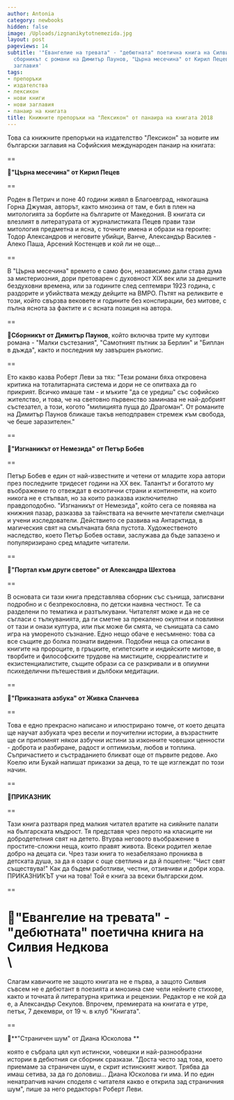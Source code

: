 ```yaml
---
author: Antonia
category: newbooks
hidden: false
image: /Uploads/izgnanikytotnemezida.jpg
layout: post
pageviews: 14
subtitle: '"Евангелие на тревата" - "дебютната" поетична книга на Силвия Недкова,
  сборникът с романи на Димитър Паунов, "Църна месечина" от Кирил Пецев и още нови
  заглавия'
tags:
- препоръки
- издателства
- лексикон
- нови книги
- нови заглавия
- панаир на книгата
title: Книжните препоръки на "Лексикон" от панаира на книгата 2018
---
```


Това са книжните препоръки на издателство "Лексикон" за новите им български заглавия на Софийския международен панаир на книгата:

\==

📘**"Църна месечина" от Кирил Пецев**

\==

Роден в Петрич и поне 40 години живял в Благоевград, някогашна Горна Джумая, авторът, както мнозина от там, е бил в плен на митологията за борбите на българите от Македония. В книгата си влезлият в литературата от журналистиката Пецев прави тази митология предметна и ясна, с точните имена и образи на героите: Тодор Александров и неговите убийци, Ванче, Александър Василев - Алеко Паша, Арсений Костенцев и кой ли не още...

\==

В "Църна месечина" времето е само фон, независимо дали става дума за мистериозния, дори претоварен с духовност XIX век или за днешните бездуховни времена, или за годините след септември 1923 година, с раздорите и убийствата между дейците на ВМРО. Пътят на реликвите е този, който свързва вековете и годините без конспирации, без митове, с пълна яснота за фактите и с ясната позиция на автора.

\==

📘**Сборникът от Димитър Паунов**, който включва трите му култови романа - "Малки състезания", "Самотният пътник за Берлин" и "Биплан в дъжда", както и последния му завършен ръкопис.

\==

Ето какво казва Роберт Леви за тях: "Тези романи бяха откровена критика на тоталитарната система и дори не се опитваха да го прикрият. Всичко имаше там - и мъките "да се уредиш" със софийско жителство, и това, че на световно първенство заминава не най-добрият състезател, а този, когото "милицията пуща до Драгоман". От романите на Димитър Паунов бликаше такъв неподправен стремеж към свобода, че беше заразителен."

\==

📘**"Изгнаникът от Немезида" от Петър Бобев**

\==

Петър Бобев е един от най-известните и четени от младите хора автори през последните тридесет години на XX век. Талантът и богатото му въображение го отвеждат в екзотични страни и континенти, на които никога не е стъпвал, но за които разказва изключително правдоподобно. "Изгнаникът от Немезида", който сега се появява на книжния пазар, разказва за тайнствата на вечните мечтатели смелчаци и учени изследователи. Действието се развива на Антарктида, в магическия свят на смълчаната бяла пустота. Художественото наследство, което Петър Бобев остави, заслужава да бъде запазено и популяризирано сред младите читатели.

\==

📘**"Портал към други светове" от Александра Шехтова**

\==

В основата си тази книга представлява сборник със сънища, записвани подробно и с безпрекословна, по детски наивна честност. Те са разделени по тематика и разтълкувани. Читателят може и да не се съгласи с тълкуванията, да ги сметне за прекалено окултни и повлияни от тази и онази култура, или пък може би смята, че сънищата са само игра на умореното съзнание. Едно нещо обаче е несъмнено: това са все същите до болка познати видения. Подобни неща са описани в книгите на пророците, в гръцките, египетските и индийските митове, в творбите и философските трудове на мистиците, сюрреалистите и екзистенциалистите, същите образи са се разкривали и в опиумни психеделични пътешествия и дълбоки медитации.

\==

📘**"Приказната азбука" от Живка Сланчева**

\==

Това е едно прекрасно написано и илюстрирано томче, от което децата ще научат азбуката чрез весели и поучителни истории, а възрастните ще си припомнят някои азбучни истини за изконните човешки ценности - доброта и разбиране, радост и оптимизъм, любов и топлина. Съпричастието и състраданието бликват още от първите редове. Ако Коелю или Букай напишат приказки за деца, то те ще изглеждат по този начин.

\==

📘**ПРИКАЗНИК**

\==

Тази книга разтваря пред малкия читател вратите на сияйните палати на българската мъдрост. Тя представя чрез перото на класиците ни добродетелния свят на детето. Втурва неговото въображение в простите-сложни неща, които правят живота. Всеки родител желае добро на децата си. Чрез тази книга то незабелязано прониква в детската душа, за да я озари с още светлина и да й пошепне: "Чист свят съществува!" Как да бъдем работливи, честни, отзивчиви и добри хора. ПРИКАЗНИКЪТ учи на това! Той е книга за всеки български дом.

\==

📘**"Евангелие на тревата" - "дебютната" поетична книга на Силвия Недкова**\
\
==

Слагам кавичките не защото книгата не е първа, а защото Силвия съвсем не е дебютант в поезията и мнозина сме чели нейните стихове, както и точната й литературна критика и рецензии. Редактор е не кой да е, а Александър Секулов. Впрочем, премиерата на книгата е утре, петък, 7 декември, от 19 ч. в клуб "Книгата".

\==

📘**"Страничен шум" от Диана Юсколова **

която е събрала цял куп истински, човешки и най-разнообразни истории в дебютния си сборник сразкази. "Доста често зад това, което приемаме за страничен шум, е скрит истинският живот. Трябва да имаш сетива, за да го доловиш... Диана Юсколова ги има. И по един ненатрапчив начин споделя с читателя какво е открила зад страничния шум", пише за него редакторът Роберт Леви.